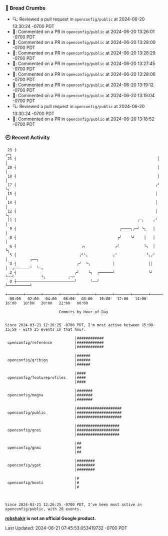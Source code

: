 ### 🍞 Bread Crumbs

 * 🔍: Reviewed a pull request in  `openconfig/public` at 2024-06-20 13:30:24 -0700 PDT
 * 💬: Commented on a PR in  `openconfig/public` at 2024-06-20 13:26:01 -0700 PDT
 * 💬: Commented on a PR in  `openconfig/public` at 2024-06-20 13:28:00 -0700 PDT
 * 💬: Commented on a PR in  `openconfig/public` at 2024-06-20 13:28:29 -0700 PDT
 * 💬: Commented on a PR in  `openconfig/public` at 2024-06-20 13:27:45 -0700 PDT
 * 💬: Commented on a PR in  `openconfig/public` at 2024-06-20 13:28:06 -0700 PDT
 * 💬: Commented on a PR in  `openconfig/public` at 2024-06-20 13:19:12 -0700 PDT
 * 💬: Commented on a PR in  `openconfig/public` at 2024-06-20 13:19:04 -0700 PDT
 * 🔍: Reviewed a pull request in  `openconfig/public` at 2024-06-20 13:30:24 -0700 PDT
 * 💬: Commented on a PR in  `openconfig/public` at 2024-06-20 13:18:52 -0700 PDT

### 🕘 Recent Activity
```
 23 ┼                                                               ╭─╮
 21 ┤                                                               │ │
 20 ┤                                                               │ │
 18 ┤                                                               │ │
 17 ┤                                                              ╭╯ ╰╮
 15 ┤                                                              │   │
 14 ┤                                                              │   │
 12 ┤                                                              │   ╰╮
 11 ┤                                                      ╭─╮    ╭╯    │
  9 ┤                                              ╭────╮╭─╯ ╰╮   │     │
  8 ┤                                             ╭╯    ╰╯    │   │     │
  6 ┤                             ╭╮             ╭╯           ╰╮  │     ╰╮
  5 ┤                            ╭╯╰╮           ╭╯             ╰╮╭╯      │          ╭──╮
  3 ┤                           ╭╯  ╰╮          │               ││       │  ╭───────╯  ╰─╮
  2 ┤                          ╭╯    ╰╮  ╭──────╯               ╰╯       ╰──╯            ╰╮          ╭──
  0 ┼──────────────────────────╯      ╰──╯                                                ╰──────────╯
    +───────+───────+───────+───────+───────+───────+───────+───────+───────+───────+───────+───────+────
  00:00   02:00   04:00   06:00   08:00   10:00   12:00   14:00   16:00   18:00   20:00   22:00   00:00   

						Commits by Hour of Day


Since 2024-03-21 12:26:25 -0700 PDT, I'm most active between 15:00-15:59 - with 25 events in that hour.

```



```
                               |############
 openconfig/reference          |############
                               |############

                               |######
 openconfig/gribigo            |######
                               |######

                               |####
 openconfig/featureprofiles    |####
                               |####

                               |#######
 openconfig/magna              |#######
                               |#######

                               |####################
 openconfig/public             |####################
                               |####################

                               |###################
 openconfig/gnoi               |###################
                               |###################

                               |##
 openconfig/gnmi               |##
                               |##

                               |########
 openconfig/ygot               |########
                               |########

                               |#
 openconfig/bootz              |#
                               |#



Since 2024-03-21 12:26:25 -0700 PDT, I've been most active in openconfig/public, with 20 events.

```
**[robshakir](mailto:robjs@google.com) is not an official Google product.**  


Last Updated: 2024-06-21 07:45:53.053419732 -0700 PDT
